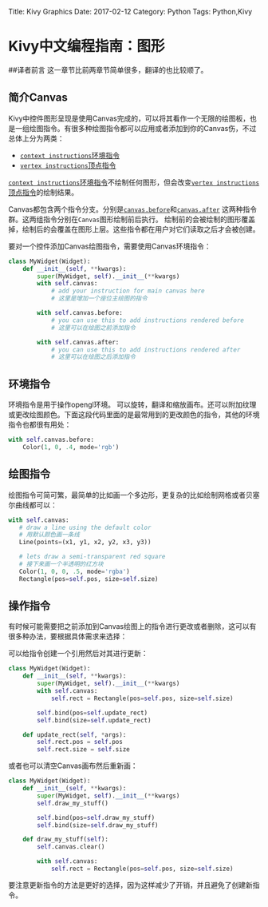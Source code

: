Title: Kivy Graphics
Date: 2017-02-12
Category: Python
Tags: Python,Kivy


# Kivy中文编程指南：图形

##译者前言
这一章节比前两章节简单很多，翻译的也比较顺了。



## 简介Canvas

Kivy中控件图形呈现是使用Canvas完成的，可以将其看作一个无限的绘图板，也是一组绘图指令。有很多种绘图指令都可以应用或者添加到你的Canvas伤，不过总体上分为两类：


* [`context instructions`环境指令](https://kivy.org/docs/api-kivy.graphics.context_instructions.html#module-kivy.graphics.context_instructions "kivy.graphics.context_instructions")
* [`vertex instructions`顶点指令](https://kivy.org/docs/api-kivy.graphics.vertex_instructions.html#module-kivy.graphics.vertex_instructions "kivy.graphics.vertex_instructions")


[`context instructions`环境指令](https://kivy.org/docs/api-kivy.graphics.context_instructions.html#module-kivy.graphics.context_instructions "kivy.graphics.context_instructions")不绘制任何图形，但会改变[`vertex instructions`顶点指令](https://kivy.org/docs/api-kivy.graphics.vertex_instructions.html#module-kivy.graphics.vertex_instructions "kivy.graphics.vertex_instructions")的绘制结果。

Canvas都包含两个指令分支。分别是[`canvas.before`](https://kivy.org/docs/api-kivy.graphics.html#kivy.graphics.Canvas.before "kivy.graphics.Canvas.before")和[`canvas.after`](https://kivy.org/docs/api-kivy.graphics.html#kivy.graphics.Canvas.after "kivy.graphics.Canvas.after") 这两种指令群。这两组指令分别在`Canvas`图形绘制前后执行。
绘制前的会被绘制的图形覆盖掉，绘制后的会覆盖在图形上层。这些指令都在用户对它们读取之后才会被创建。


要对一个控件添加Canvas绘图指令，需要使用Canvas环境指令：




```Python
class MyWidget(Widget):
    def __init__(self, **kwargs):
        super(MyWidget, self).__init__(**kwargs)
        with self.canvas:
            # add your instruction for main canvas here
			# 这里是增加一个座位主绘图的指令

        with self.canvas.before:
            # you can use this to add instructions rendered before
			# 这里可以在绘图之前添加指令

        with self.canvas.after:
            # you can use this to add instructions rendered after
			# 这里可以在绘图之后添加指令
```









## 环境指令

环境指令是用于操作opengl环境。 可以旋转，翻译和缩放画布。还可以附加纹理或更改绘图颜色。下面这段代码里面的是最常用到的更改颜色的指令，其他的环境指令也都很有用处：

```Python
with self.canvas.before:
    Color(1, 0, .4, mode='rgb')
```











## 绘图指令


绘图指令可简可繁，最简单的比如画一个多边形，更复杂的比如绘制网格或者贝塞尔曲线都可以：



```Python
with self.canvas:
   # draw a line using the default color
   # 用默认颜色画一条线
   Line(points=(x1, y1, x2, y2, x3, y3))

   # lets draw a semi-transparent red square
   # 接下来画一个半透明的红方块
   Color(1, 0, 0, .5, mode='rgba')
   Rectangle(pos=self.pos, size=self.size)
```










## 操作指令


有时候可能需要把之前添加到Canvas绘图上的指令进行更改或者删除，这可以有很多种办法，要根据具体需求来选择：

可以给指令创建一个引用然后对其进行更新：

```Python
class MyWidget(Widget):
    def __init__(self, **kwargs):
        super(MyWidget, self).__init__(**kwargs)
        with self.canvas:
            self.rect = Rectangle(pos=self.pos, size=self.size)

        self.bind(pos=self.update_rect)
        self.bind(size=self.update_rect)

    def update_rect(self, *args):
        self.rect.pos = self.pos
        self.rect.size = self.size
```


或者也可以清空Canvas画布然后重新画：

```Python
class MyWidget(Widget):
    def __init__(self, **kwargs):
        super(MyWidget, self).__init__(**kwargs)
        self.draw_my_stuff()

        self.bind(pos=self.draw_my_stuff)
        self.bind(size=self.draw_my_stuff)

    def draw_my_stuff(self):
        self.canvas.clear()

        with self.canvas:
            self.rect = Rectangle(pos=self.pos, size=self.size)
```


要注意更新指令的方法是更好的选择，因为这样减少了开销，并且避免了创建新指令。

